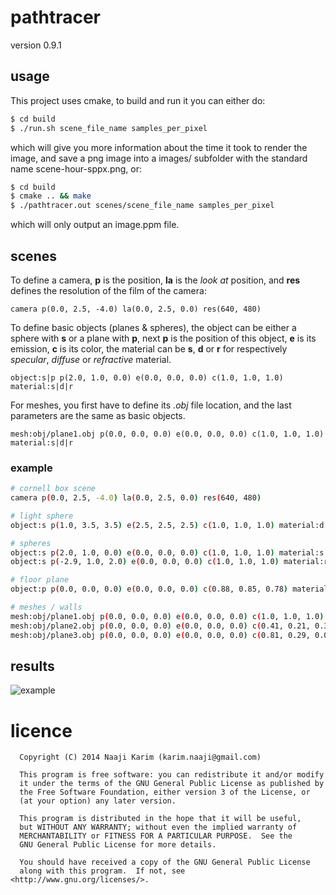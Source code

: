 pathtracer 
==========

version 0.9.1

usage
-----

This project uses cmake, to build and run it you can either do:

```bash
$ cd build
$ ./run.sh scene_file_name samples_per_pixel
```

which will give you more information about the time it took to render the image, and save a png image into a images/ subfolder with the standard name scene-hour-sppx.png, or: 

```bash
$ cd build
$ cmake .. && make
$ ./pathtracer.out scenes/scene_file_name samples_per_pixel
```
which will only output an image.ppm file.

scenes 
------

To define a camera, **p** is the position, **la** is the _look at_ position, and **res** defines the resolution of the film of the camera:

```
camera p(0.0, 2.5, -4.0) la(0.0, 2.5, 0.0) res(640, 480)
```

To define basic objects (planes & spheres), the object can be either a sphere with **s** or a plane with **p**, next **p** is the position of this object, **e** is its emission, **c** is its color, the material can be **s**, **d** or **r** for respectively _specular_, _diffuse_ or _refractive_ material.

```
object:s|p p(2.0, 1.0, 0.0) e(0.0, 0.0, 0.0) c(1.0, 1.0, 1.0) material:s|d|r
```

For meshes, you first have to define its _.obj_ file location, and the last parameters are the same as basic objects.

```
mesh:obj/plane1.obj p(0.0, 0.0, 0.0) e(0.0, 0.0, 0.0) c(1.0, 1.0, 1.0) material:s|d|r
```

### example

```bash
# cornell box scene
camera p(0.0, 2.5, -4.0) la(0.0, 2.5, 0.0) res(640, 480)

# light sphere 
object:s p(1.0, 3.5, 3.5) e(2.5, 2.5, 2.5) c(1.0, 1.0, 1.0) material:d

# spheres
object:s p(2.0, 1.0, 0.0) e(0.0, 0.0, 0.0) c(1.0, 1.0, 1.0) material:s
object:s p(-2.9, 1.0, 2.0) e(0.0, 0.0, 0.0) c(1.0, 1.0, 1.0) material:r

# floor plane
object:p p(0.0, 0.0, 0.0) e(0.0, 0.0, 0.0) c(0.88, 0.85, 0.78) material:d

# meshes / walls
mesh:obj/plane1.obj p(0.0, 0.0, 0.0) e(0.0, 0.0, 0.0) c(1.0, 1.0, 1.0) material:d
mesh:obj/plane2.obj p(0.0, 0.0, 0.0) e(0.0, 0.0, 0.0) c(0.41, 0.21, 0.35) material:d
mesh:obj/plane3.obj p(0.0, 0.0, 0.0) e(0.0, 0.0, 0.0) c(0.81, 0.29, 0.0) material:d
````

results
-------

![example](http://karim.naaji.fr/images/path_tracing3.png)

licence
======= 

      Copyright (C) 2014 Naaji Karim (karim.naaji@gmail.com)
      
      This program is free software: you can redistribute it and/or modify
      it under the terms of the GNU General Public License as published by
      the Free Software Foundation, either version 3 of the License, or
      (at your option) any later version.
      
      This program is distributed in the hope that it will be useful,
      but WITHOUT ANY WARRANTY; without even the implied warranty of
      MERCHANTABILITY or FITNESS FOR A PARTICULAR PURPOSE.  See the
      GNU General Public License for more details.
      
      You should have received a copy of the GNU General Public License
      along with this program.  If not, see <http://www.gnu.org/licenses/>.
